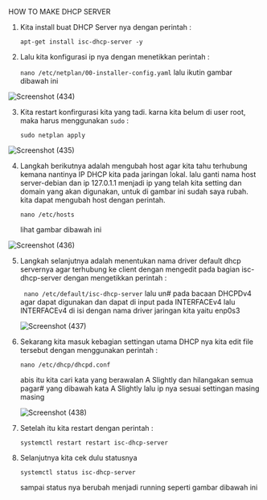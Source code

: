 HOW TO MAKE DHCP SERVER


1. Kita install buat DHCP Server nya dengan perintah :

   ``
   apt-get install isc-dhcp-server -y
   ``

2. Lalu kita konfigurasi ip nya dengan menetikkan perintah :

   ``
   nano /etc/netplan/00-installer-config.yaml
   ``
   lalu ikutin gambar dibawah ini

![Screenshot (434)](https://user-images.githubusercontent.com/118157585/214761212-953dc95b-e3a8-4299-bce8-6da545e0729b.png)


3. Kita restart konfirgurasi kita yang tadi. karna kita belum di user root, maka harus menggunakan
   ``
   sudo
   ``
   :

   ``
   sudo netplan apply
   ``

![Screenshot (435)](https://user-images.githubusercontent.com/118157585/214769683-ca83d201-3baf-4b9c-8105-e292456446fb.png)

4. Langkah berikutnya adalah mengubah host agar kita tahu terhubung kemana nantinya IP DHCP kita pada jaringan lokal.
   lalu ganti nama host server-debian dan ip 127.0.1.1 menjadi ip yang telah kita setting dan domain yang akan digunakan, untuk di gambar ini sudah saya rubah.
   kita dapat mengubah host dengan perintah.
   
   ``
   nano /etc/hosts
   ``
   
   lihat gambar dibawah ini 
   
![Screenshot (436)](https://user-images.githubusercontent.com/118157585/214770250-c970abc8-0da5-4882-94d8-9339ebe52ae9.png)


5. Langkah selanjutnya adalah menentukan nama driver default dhcp servernya agar terhubung ke client dengan mengedit pada bagian isc-dhcp-server dengan mengetikkan perintah :

   `` 
   nano /etc/default/isc-dhcp-server
   ``
   lalu un# pada bacaan DHCPDv4 agar dapat digunakan dan dapat di input pada INTERFACEv4
   lalu INTERFACEv4 di isi dengan nama driver jaringan kita yaitu enp0s3
   
   ![Screenshot (437)](https://user-images.githubusercontent.com/118157585/214771146-eec36e18-0e2e-4169-b8ba-729fa56c176d.png)


6. Sekarang kita masuk kebagian settingan utama DHCP nya
   kita edit file tersebut dengan menggunakan perintah :
   
   ``
   nano /etc/dhcp/dhcpd.conf
   ``
   
   abis itu kita cari kata yang berawalan A Slightly dan hilangakan semua pagar# yang dibawah kata A Slightly
   lalu ip nya sesuai settingan masing masing
   
   ![Screenshot (438)](https://user-images.githubusercontent.com/118157585/214771771-005cedc0-da79-4ce1-9d61-a51d9fd712fc.png)


7. Setelah itu kita restart dengan perintah :
   
   ``
   systemctl restart restart isc-dhcp-server
   ``
   
   
8. Selanjutnya kita cek dulu statusnya
   
   ``
   systemctl status isc-dhcp-server
   ``
   
   sampai status nya berubah menjadi running seperti gambar dibawah ini
   

   
